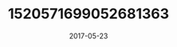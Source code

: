 ---
title: "1520571699052681363"
cover: "2017-05-23 06.51.33 1520571699052681363_46248401"
photo: "2017-05-23 06.51.33 1520571699052681363_46248401"
date: "2017-05-23"
type: "photo"
---